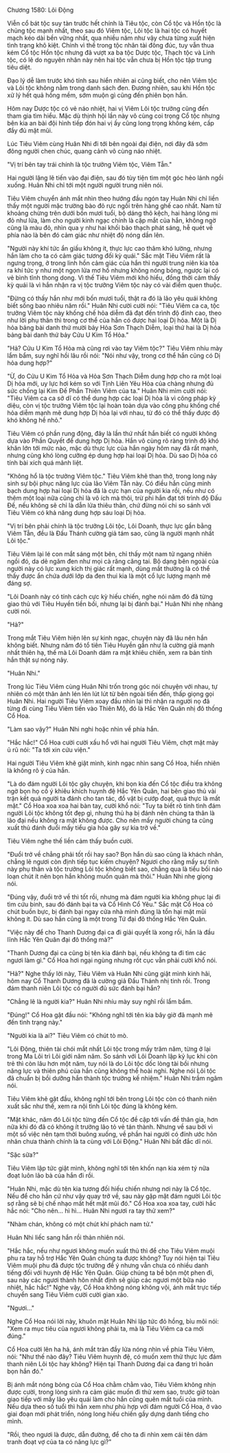




Chương 1580: Lôi Động


Viễn cổ bát tộc suy tàn trước hết chính là Tiêu tộc, còn Cổ tộc và Hồn tộc là chủng tộc mạnh nhất, theo sau đó Viêm tộc, Lôi tộc là hai tộc có huyết mạch kéo dài bền vững nhất, qua nhiều năm như vậy chưa từng xuất hiện tình trạng khô kiệt. Chính vì thế trong tộc nhân tài đông đúc, tuy vẫn thua kém Cổ tộc Hồn tộc nhưng đã vượt xa ba tộc Dược tộc, Thạch tộc và Linh tộc, có lẽ do nguyên nhân này nên hai tộc vẫn chưa bị Hồn tộc tập trung tiêu diệt.

Đạo lý dễ làm trước khó tính sau hiển nhiên ai cũng biết, cho nên Viêm tộc và Lôi tộc không nằm trong danh sách đen. Đương nhiên, sau khi Hồn tộc xử lý hết quả hồng mềm, sớm muộn gì cũng đến phiên bọn hắn.

Hôm nay Dược tộc có vẻ náo nhiệt, hai vị Viêm Lôi tộc trưởng cũng đến tham gia tìm hiểu. Mặc dù thịnh hội lần này vô cùng coi trọng Cổ tộc nhưng bên kia an bài đội hình tiếp đón hai vị ấy cũng long trọng không kém, cấp đầy đủ mặt mũi.

Lúc Tiêu Viêm cùng Huân Nhi đi tới bên ngoài đại điện, nơi đây đã sớm đông người chen chúc, quang cảnh vô cùng náo nhiệt.

"Vị trí bên tay trái chính là tộc trưởng Viêm tộc, Viêm Tẫn."

Hai người lặng lẽ tiến vào đại điện, sau đó tùy tiện tìm một góc hẻo lánh ngồi xuống. Huân Nhi chỉ tới một người người trung niên nói.

Tiêu Viêm chuyển ánh mắt nhìn theo hướng đầu ngón tay Huân Nhi chỉ liền thấy một người mặc trường bào đỏ rực ngồi trên hàng ghế cao nhất. Nam tử khoảng chừng trên dưới bốn mươi tuổi, bộ dáng thô kệch, hai hàng lông mi đỏ như lửa, làm cho người kinh ngạc chính là cặp mắt của hắn, không ngờ cũng là màu đỏ, nhìn qua y như hai khối bảo thạch phát sáng, hễ quét về phía nào là bên đó cảm giác như nhiệt độ nóng dần lên.

"Người này khí tức ẩn giấu không ít, thực lực cao thâm khó lường, nhưng hắn làm cho ta có cảm giác tương đối kỳ quái." Sắc mặt Tiêu Viêm rất là ngưng trọng, ở trong linh hồn cảm giác của hắn thì người trung niên kia tỏa ra khí tức y như một ngọn lửa mơ hồ nhưng không nóng bỏng, ngược lại có vẻ bình tĩnh thong dong. Vì thế Tiêu Viêm mới khó hiểu, đồng thời cảm thấy kỳ quái là vì hắn nhận ra vị tộc trưởng Viêm tộc này có vài điểm quen thuộc.

"Đừng có thấy hắn như mới bốn mươi tuổi, thật ra đó là lão yêu quái không biết sống bao nhiêu năm rồi." Huân Nhi cười cười nói: "Tiêu Viêm ca ca, tộc trưởng Viêm tộc này khống chế hỏa diễm đã đạt đến trình độ đỉnh cao, theo như lời phụ thân thì trong cơ thể của hắn có được hai loại Dị hỏa. Một là Dị hỏa bảng bài danh thứ mười bảy Hỏa Sơn Thạch Diễm, loại thứ hai là Dị hỏa bảng bài danh thứ bảy Cửu U Kim Tổ Hỏa."

"Hả? Cửu U Kim Tổ Hỏa mà cũng rơi vào tay Viêm tộc?" Tiêu Viêm nhíu mày lẩm bẩm, suy nghĩ hồi lâu rồi nói: "Nói như vậy, trong cơ thể hắn cũng có Dị hỏa dung hợp?"

"Ừ, do Cửu U Kim Tổ Hỏa và Hỏa Sơn Thạch Diễm dung hợp cho ra một loại Dị hỏa mới, uy lực hơi kém so với Tịnh Liên Yêu Hỏa của chàng nhưng đủ sức chống lại Kim Đế Phần Thiên Viêm của ta." Huân Nhi mỉm cười nói: "Tiêu Viêm ca ca sở dĩ có thể dung hợp các loại Dị hỏa là vì công pháp kỳ diệu, còn vị tộc trưởng Viêm tộc lại hoàn toàn dựa vào công phu khống chế hỏa diễm mạnh mẽ dung hợp Dị hỏa lại với nhau, từ đó có thể thấy được độ khó không hề nhỏ."

Tiêu Viêm có phần rung động, đây là lần thứ nhất hắn biết có người không dựa vào Phần Quyết để dung hợp Dị hỏa. Hắn vô cùng rõ ràng trình độ khó khăn lớn tới mức nào, mặc dù thực lực của hắn ngày hôm nay đã rất mạnh, nhưng cũng khó lòng cưỡng ép dung hợp hai loại Dị hỏa. Dù sao Dị hỏa có tính bài xích quá mãnh liệt.

"Không hổ là tộc trưởng Viêm tộc." Tiêu Viêm khẽ than thở, trong long nảy sinh sự bội phục năng lực của lão Viêm Tẫn này. Có điều hắn cũng minh bạch dung hợp hai loại Dị hỏa đã là cực hạn của người kia rồi, nếu như có thêm một loại nữa cũng chỉ là vô ích mà thôi, trừ phi hắn đạt tới trình độ Đấu Đế, nếu không sẽ chỉ là dẫn lửa thiêu thân, chứ đừng nói chi so sánh với Tiêu Viêm có khả năng dung hợp sáu loại Dị hỏa.

"Vị trí bên phải chính là tộc trưởng Lôi tộc, Lôi Doanh, thực lực gần bằng Viêm Tẫn, đều là Đấu Thánh cường giả tám sao, cũng là người mạnh nhất Lôi tộc."

Tiêu Viêm lại lé con mắt sáng một bên, chỉ thấy một nam tử ngang nhiên ngồi đó, da dẻ ngăm đen như mọi cà răng căng tai. Bộ dạng bên ngoài của người này có lực xung kích thị giác rất mạnh, dùng mắt thường là có thể thấy được ẩn chứa dưới lớp da đen thui kia là một cổ lực lượng mạnh mẽ đáng sợ.

"Lôi Doanh này có tính cách cực kỳ hiếu chiến, nghe nói năm đó đã từng giao thủ với Tiêu Huyền tiền bối, nhưng lại bị đánh bại." Huân Nhi nhẹ nhàng cười nói.

"Hả?"

Trong mắt Tiêu Viêm hiện lên sự kinh ngạc, chuyện này đã lâu nên hắn không biết. Nhưng năm đó tổ tiên Tiêu Huyền gần như là cường giả mạnh nhất thiên hạ, thế mà Lôi Doanh dám ra mặt khiêu chiến, xem ra bản tính hắn thật sự nóng nảy.

"Huân Nhi."

Trong lúc Tiêu Viêm cùng Huân Nhi trốn trong góc nói chuyện với nhau, tự nhiên có một thân ảnh lén lén lút lút từ bên ngoài tiến đến, thấp giọng gọi Huân Nhi. Hai người Tiêu Viêm xoay đầu nhìn lại thì nhận ra người nọ đã từng đi cùng Tiêu Viêm tiến vào Thiên Mộ, đó là Hắc Yên Quân nhị đô thống Cổ Hoa.

"Làm sao vậy?" Huân Nhi nghi hoặc nhìn về phía hắn.

"Hắc hắc!" Cổ Hoa cười cười xấu hổ với hai người Tiêu Viêm, chợt mặt mày ủ rũ nói: "Ta tới xin cứu viện."

Hai người Tiêu Viêm khẽ giật mình, kinh ngạc nhìn sang Cổ Hoa, hiển nhiên là không rõ ý của hắn.

"Là do đám người Lôi tộc gây chuyện, khi bọn kia đến Cổ tộc điều tra không ngờ bọn họ cố ý khiêu khích huynh đệ Hắc Yên Quân, hai bên giao thủ vài trận kết quả người ta đánh cho tan tác, đồ vật bị cướp đoạt, quả thực là mất mặt." Cổ Hoa xoa xoa hai bàn tay, cười khổ nói: "Tuy ta biết rõ tính tình đám người Lôi tộc không tốt đẹp gì, nhưng thủ hạ bị đánh nên chúng ta thân là lão đại nếu không ra mặt không được. Cho nên mấy người chúng ta cũng xuất thủ đánh đuổi mấy tiểu gia hỏa gây sự kia trở về."

Tiêu Viêm nghe thế liền cảm thấy buồn cười.

"Đuổi trở về chẳng phải tốt rồi hay sao? Bọn hắn dù sao cũng là khách nhân, chẳng lẽ ngươi còn định tiếp tục kiếm chuyện? Ngươi cho rằng mấy sự tình này phụ thân và tộc trưởng Lôi tộc không biết sao, chẳng qua là tiểu bối náo loạn chút ít nên bọn hắn không muốn quản mà thôi." Huân Nhi nhẹ giọng nói.

"Đúng vậy, đuổi trở về thì tốt rồi, nhưng mà đám người kia không phục lại đi tìm cứu binh, sau đó đánh bại ta và Cổ Hình Cổ Yêu." Sắc mặt Cổ Hoa có chút buồn bực, bị đánh bại ngay cửa nhà mình đúng là tổn hại mặt mũi không ít. Dù sao hắn cũng là một trong Tứ đại đô thống Hắc Yên Quân.

"Việc này để cho Thanh Dương đại ca đi giải quyết là xong rồi, hắn là đầu lĩnh Hắc Yên Quân đại đô thống mà?"

"Thanh Dương đại ca cũng bị tên kia đánh bại, nếu không ta đi tìm các ngươi làm gì." Cổ Hoa hơi ngại ngùng nhưng rốt cục vẫn phải cười khổ nói.

"Hả?" Nghe thấy lời này, Tiêu Viêm và Huân Nhi cũng giật mình kinh hãi, hôm nay Cổ Thanh Dương đã là cường giả Đấu Thánh nhị tinh rồi. Trong đám thanh niên Lôi tộc có người đủ sức đánh bại hắn?

"Chẳng lẽ là người kia?" Huân Nhi nhíu mày suy nghĩ rồi lẩm bẩm.

"Đúng!" Cổ Hoa gật đầu nói: "Không nghĩ tới tên kia bây giờ đã mạnh mẽ đến tình trạng này."

"Người kia là ai?" Tiêu Viêm có chút tò mò.

"Lôi Động, thiên tài chói mắt nhất Lôi tộc trong mấy trăm năm, từng ở lại trong Ma Lôi trì Lôi giới năm năm. So sánh với Lôi Doanh lập kỷ lục khi còn trẻ thì còn lâu hơn một năm, tuy nói là do Lôi tộc dốc lòng tài bồi nhưng năng lực và thiên phú của hắn cũng không thể hoài nghi. Nghe nói Lôi tộc đã chuẩn bị bồi dưỡng hắn thành tộc trưởng kế nhiệm." Huân Nhi trầm ngâm nói.

Tiêu Viêm khẽ gật đầu, không nghĩ tới bên trong Lôi tộc còn có thanh niên xuất sắc như thế, xem ra nội tình Lôi tộc đúng là không kém.

"Mặt khác, năm đó Lôi tộc từng đến Cổ tộc đề cập tới vấn đề thân gia, hơn nữa khi đó đã có không ít trưởng lão tỏ vẻ tán thành. Nhưng về sau bởi vì một số việc nên tạm thời buông xuống, về phần hai người có đính ước hôn nhân chưa thành chính là ta cùng với Lôi Động." Huân Nhi bất đắc dĩ nói.

"Sặc sữa?"

Tiêu Viêm lập tức giật mình, không nghĩ tới tên khốn nạn kia xém tý nữa đoạt luôn lão bà của hắn đi rồi.

"Huân Nhi, mặc dù tên kia tương đối hiếu chiến nhưng nơi này là Cổ tộc. Nếu để cho hắn cứ như vậy quay trở về, sau này gặp mặt đám người Lôi tộc sợ rằng sẽ bị chế nhạo mất hết mặt mũi đó." Cổ Hoa xoa xoa tay, cười hắc hắc nói: "Cho nên… hì hì… Huân Nhi ngươi ra tay thử xem?"

"Nhàm chán, không có một chút khí phách nam tử."

Huân Nhi liếc sang hắn rồi thản nhiên nói.

"Hắc hắc, nếu như ngươi không muốn xuất thủ thì để cho Tiêu Viêm muội phu ra tay hỗ trợ Hắc Yên Quân chúng ta được không? Tuy nói hiện tại Tiêu Viêm muội phu đã được tộc trưởng để ý nhưng vẫn chưa có nhiều danh tiếng đối với huynh đệ Hắc Yên Quân. Giúp chúng ta bề bộn một phen đi, sau này các ngươi thành hôn nhất định sẽ giúp các ngươi một bữa náo nhiệt, hắc hắc!" Nghe vậy, Cổ Hoa không nóng không vội, ánh mắt trực tiếp chuyển sang Tiêu Viêm cười cười gian xảo.

"Ngươi..."

Nghe Cổ Hoa nói lời này, khuôn mặt Huân Nhi lập tức đỏ hồng, bỉu môi nói: "Xem ra mục tiêu của ngươi không phải ta, mà là Tiêu Viêm ca ca mới đúng."

Cổ Hoa cười lên ha hả, ánh mắt tràn đầy lửa nóng nhìn về phía Tiêu Viêm, nói: "Như thế nào đây? Tiêu Viêm huynh đệ, có muốn xem thử thực lực đám thanh niên Lôi tộc hay không? Hiện tại Thanh Dương đại ca đang trì hoãn bọn hắn đó."

Bị ánh mắt nóng bỏng của Cổ Hoa chằm chằm vào, Tiêu Viêm không nhịn được cười, trong lòng sinh ra cảm giác muốn đi thử xem sao, trước giờ toàn giao tiếp với mấy lão yêu quái làm cho hắn cũng quên mất tuổi của mình. Nếu dựa theo số tuổi thì hắn xem như phù hợp với đám người Cổ Hoa, ở vào giai đoạn mới phát triển, nóng long hiếu chiến gầy dựng danh tiếng cho mình.

"Rồi, theo ngươi là được, dẫn đường, để cho ta đi nhìn xem cái tên dám tranh đoạt vợ của ta có năng lực gì?"





